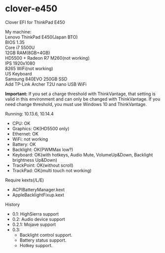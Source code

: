 # clover-e450
Clover EFI for ThinkPad E450

My machine:  
Lenovo ThinkPad E450(Japan BTO)  
BIOS 1.35  
Core i7 5500U  
12GB RAM(8GB+4GB)  
HD5500 + Radeon R7 M260(not working)  
IPS 1920x1080  
8265 WiFi(not working)  
US Keyboard  
Samsung 840EVO 250GB SSD  
Add TP-Link Archer T2U nano USB WiFi  

**Important:**
 If you set a charge threshold with ThinkVantage, that setting is valid in this environment and can only be changed with ThinkVantage. If you need change threshold, you must use Windows 10 and ThinkVantage.

Running: 10.13.6, 10.14.4

- CPU: OK
- Graphics: OK(HD5500 only)
- Ethernet: OK
- WiFi: not working
- Battery: OK
- Backlight: OK(PWMMax low?)
- Keyboard: OK(with hotkeys, Audio Mute, VolumeUp&Down, Backlight brightness Up&Down)
- TrackPoint: OK(without scroll)
- TrackPad: OK(multi touch not working)

Require kexts(/L/E)
- ACPIBatteryManager.kext
- AppleBacklightFixup.kext
  
History
- 0.1: HighSierra support
- 0.2: Audio device support
- 0.2.1: Mojave support
- 0.3:
  - Backlight control support.
  - Battery status support.
  - Hotkey support.
